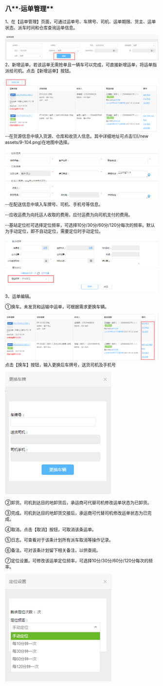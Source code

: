 ## 八**·运单管理**

1、在【运单管理】页面，可通过运单号、车牌号、司机、运单期限、货主、运单状态、派车时间和仓库查询运单信息。

![](/nassets/c7-1.png)2、新增运单。若该运单无需抢单且一辆车可以完成，可直接新增运单，将运单指派给司机。点击【新增运单】按钮。

![](/nassets/c7-2.png)--在货源信息中填入货源、仓库和收货人信息。其中详细地址可点击![](/new assets/9-104.png)在地图中选择。

![](/nassets/c7-3.png)--在配送信息中填入车牌号、司机、手机号等信息。

--应收运费为向托运人收取的费用，应付运费为向司机支付的费用。

--基站定位栏可选择定位频率，可选择10分/30分/60分/120分每次的频率。默认为手动定位，即不自动定位，需要定位时手动定位。

![](/nassets/c7-5.png)3、运单编辑。

①换车。未发货和运输中运单，可根据需求更换车辆。

![](/nassets/c7-6.png)点击【换车】按钮，输入更换后车牌号，送货司机及手机号

![](/Nassets/c7-6.png)

②卸货。司机到达目的地卸货后，承运商可代替司机修改运单状态为已卸货。

③完成。司机到达目的地卸货交接后，承运商可代替司机修改运单状态为已完成。

④取消。点击【取消】按钮，可取消该条运单。

⑤日志。可查看对于该条计划所有派车取消等操作记录。

⑥备注。可对该条计划留下相关备注，以供查阅。

⑦定位设置。可修改该运单定位频率，可选择10分/30分/60分/120分每次的频率。

![](/nassets/c7-8.png)

